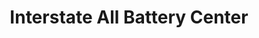 ---
title: "Interstate All Battery Center"
url: /vaughan/interstate-all-battery-center/
shop: car parts
---